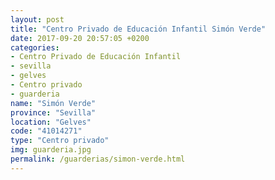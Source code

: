 ```yaml
---
layout: post
title: "Centro Privado de Educación Infantil Simón Verde"
date: 2017-09-20 20:57:05 +0200
categories:
- Centro Privado de Educación Infantil
- sevilla
- gelves
- Centro privado
- guarderia
name: "Simón Verde"
province: "Sevilla"
location: "Gelves"
code: "41014271"
type: "Centro privado"
img: guarderia.jpg
permalink: /guarderias/simon-verde.html
---
```

